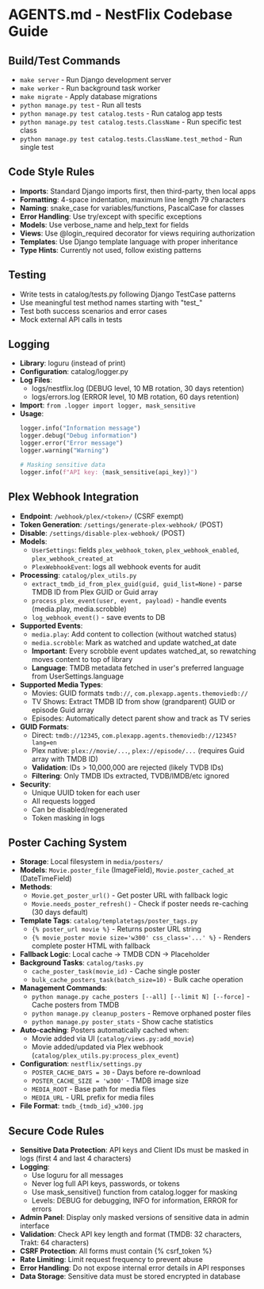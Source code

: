 # AGENTS.md - NestFlix Codebase Guide

## Build/Test Commands
- `make server` - Run Django development server
- `make worker` - Run background task worker
- `make migrate` - Apply database migrations
- `python manage.py test` - Run all tests
- `python manage.py test catalog.tests` - Run catalog app tests
- `python manage.py test catalog.tests.ClassName` - Run specific test class
- `python manage.py test catalog.tests.ClassName.test_method` - Run single test

## Code Style Rules
- **Imports**: Standard Django imports first, then third-party, then local apps
- **Formatting**: 4-space indentation, maximum line length 79 characters
- **Naming**: snake_case for variables/functions, PascalCase for classes
- **Error Handling**: Use try/except with specific exceptions
- **Models**: Use verbose_name and help_text for fields
- **Views**: Use @login_required decorator for views requiring authorization
- **Templates**: Use Django template language with proper inheritance
- **Type Hints**: Currently not used, follow existing patterns

## Testing
- Write tests in catalog/tests.py following Django TestCase patterns
- Use meaningful test method names starting with "test_"
- Test both success scenarios and error cases
- Mock external API calls in tests

## Logging
- **Library**: loguru (instead of print)
- **Configuration**: catalog/logger.py
- **Log Files**:
  - logs/nestflix.log (DEBUG level, 10 MB rotation, 30 days retention)
  - logs/errors.log (ERROR level, 10 MB rotation, 60 days retention)
- **Import**: `from .logger import logger, mask_sensitive`
- **Usage**:
  ```python
  logger.info("Information message")
  logger.debug("Debug information")
  logger.error("Error message")
  logger.warning("Warning")
  
  # Masking sensitive data
  logger.info(f"API key: {mask_sensitive(api_key)}")
  ```

## Plex Webhook Integration
- **Endpoint**: `/webhook/plex/<token>/` (CSRF exempt)
- **Token Generation**: `/settings/generate-plex-webhook/` (POST)
- **Disable**: `/settings/disable-plex-webhook/` (POST)
- **Models**:
  - `UserSettings`: fields `plex_webhook_token`, `plex_webhook_enabled`, `plex_webhook_created_at`
  - `PlexWebhookEvent`: logs all webhook events for audit
- **Processing**: `catalog/plex_utils.py`
  - `extract_tmdb_id_from_plex_guid(guid, guid_list=None)` - parse TMDB ID from Plex GUID or Guid array
  - `process_plex_event(user, event, payload)` - handle events (media.play, media.scrobble)
  - `log_webhook_event()` - save events to DB
- **Supported Events**:
  - `media.play`: Add content to collection (without watched status)
  - `media.scrobble`: Mark as watched and update watched_at date
  - **Important**: Every scrobble event updates watched_at, so rewatching moves content to top of library
  - **Language**: TMDB metadata fetched in user's preferred language from UserSettings.language
- **Supported Media Types**:
  - Movies: GUID formats `tmdb://`, `com.plexapp.agents.themoviedb://`
  - TV Shows: Extract TMDB ID from show (grandparent) GUID or episode Guid array
  - Episodes: Automatically detect parent show and track as TV series
- **GUID Formats**:
  - Direct: `tmdb://12345`, `com.plexapp.agents.themoviedb://12345?lang=en`
  - Plex native: `plex://movie/...`, `plex://episode/...` (requires Guid array with TMDB ID)
  - **Validation**: IDs > 10,000,000 are rejected (likely TVDB IDs)
  - **Filtering**: Only TMDB IDs extracted, TVDB/IMDB/etc ignored
- **Security**:
  - Unique UUID token for each user
  - All requests logged
  - Can be disabled/regenerated
  - Token masking in logs

## Poster Caching System
- **Storage**: Local filesystem in `media/posters/`
- **Models**: `Movie.poster_file` (ImageField), `Movie.poster_cached_at` (DateTimeField)
- **Methods**:
  - `Movie.get_poster_url()` - Get poster URL with fallback logic
  - `Movie.needs_poster_refresh()` - Check if poster needs re-caching (30 days default)
- **Template Tags**: `catalog/templatetags/poster_tags.py`
  - `{% poster_url movie %}` - Returns poster URL string
  - `{% movie_poster movie size='w300' css_class='...' %}` - Renders complete poster HTML with fallback
- **Fallback Logic**: Local cache → TMDB CDN → Placeholder
- **Background Tasks**: `catalog/tasks.py`
  - `cache_poster_task(movie_id)` - Cache single poster
  - `bulk_cache_posters_task(batch_size=10)` - Bulk cache operation
- **Management Commands**:
  - `python manage.py cache_posters [--all] [--limit N] [--force]` - Cache posters from TMDB
  - `python manage.py cleanup_posters` - Remove orphaned poster files
  - `python manage.py poster_stats` - Show cache statistics
- **Auto-caching**: Posters automatically cached when:
  - Movie added via UI (`catalog/views.py:add_movie`)
  - Movie added/updated via Plex webhook (`catalog/plex_utils.py:process_plex_event`)
- **Configuration**: `nestflix/settings.py`
  - `POSTER_CACHE_DAYS = 30` - Days before re-download
  - `POSTER_CACHE_SIZE = 'w300'` - TMDB image size
  - `MEDIA_ROOT` - Base path for media files
  - `MEDIA_URL` - URL prefix for media files
- **File Format**: `tmdb_{tmdb_id}_w300.jpg`

## Secure Code Rules
- **Sensitive Data Protection**: API keys and Client IDs must be masked in logs (first 4 and last 4 characters)
- **Logging**: 
  - Use loguru for all messages
  - Never log full API keys, passwords, or tokens
  - Use mask_sensitive() function from catalog.logger for masking
  - Levels: DEBUG for debugging, INFO for information, ERROR for errors
- **Admin Panel**: Display only masked versions of sensitive data in admin interface
- **Validation**: Check API key length and format (TMDB: 32 characters, Trakt: 64 characters)
- **CSRF Protection**: All forms must contain {% csrf_token %}
- **Rate Limiting**: Limit request frequency to prevent abuse
- **Error Handling**: Do not expose internal error details in API responses
- **Data Storage**: Sensitive data must be stored encrypted in database
